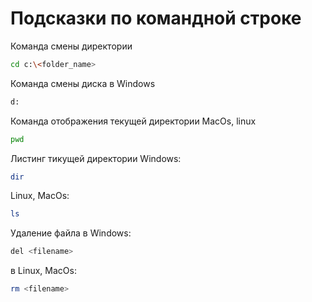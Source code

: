 # Подсказки по командной строке

Команда смены директории 
```sh
cd c:\<folder_name>
```

Команда смены диска в Windows
```sh
d:
```


Команда отображения текущей директории MacOs, linux
```sh
pwd
```

Листинг тикущей директории 
Windows:
```sh
dir
```
Linux, MacOs:
``` sh
ls
```

Удаление файла в Windows:
```sh
del <filename>
```
в Linux, MacOs:
```sh
rm <filename>
```
